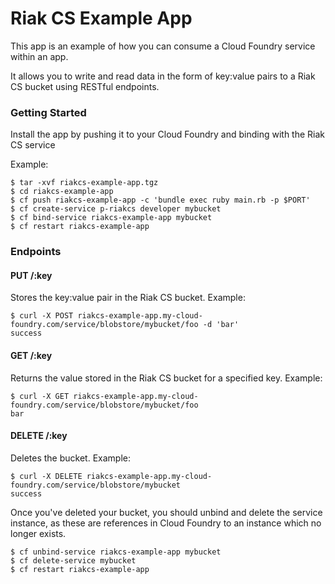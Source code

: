 # Riak CS Example App

This app is an example of how you can consume a Cloud Foundry service within an app.

It allows you to write and read data in the form of key:value pairs to a Riak CS bucket using RESTful endpoints.

### Getting Started

Install the app by pushing it to your Cloud Foundry and binding with the Riak CS service

Example:

    $ tar -xvf riakcs-example-app.tgz
    $ cd riakcs-example-app
    $ cf push riakcs-example-app -c 'bundle exec ruby main.rb -p $PORT'
    $ cf create-service p-riakcs developer mybucket
    $ cf bind-service riakcs-example-app mybucket
    $ cf restart riakcs-example-app

### Endpoints

#### PUT /:key

Stores the key:value pair in the Riak CS bucket. Example:

    $ curl -X POST riakcs-example-app.my-cloud-foundry.com/service/blobstore/mybucket/foo -d 'bar'
    success


#### GET /:key

Returns the value stored in the Riak CS bucket for a specified key. Example:

    $ curl -X GET riakcs-example-app.my-cloud-foundry.com/service/blobstore/mybucket/foo
    bar

#### DELETE /:key

Deletes the bucket. Example:

    $ curl -X DELETE riakcs-example-app.my-cloud-foundry.com/service/blobstore/mybucket
    success

Once you've deleted your bucket, you should unbind and delete the service instance, as these are references in Cloud Foundry to an instance which no longer exists.

    $ cf unbind-service riakcs-example-app mybucket
    $ cf delete-service mybucket
    $ cf restart riakcs-example-app
